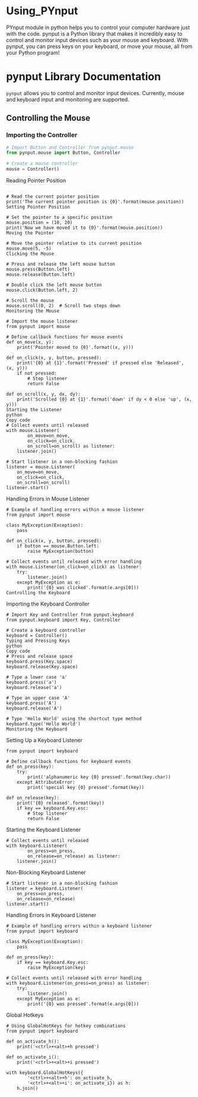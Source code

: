 # Using_PYnput
PYnput module  in python helps you to control your computer hardware just with the code.
pynput is a Python library that makes it incredibly easy to control and monitor input devices such as your mouse and keyboard. With pynput, you can press keys on your keyboard, or move your mouse, all from your Python program!
# pynput Library Documentation

`pynput` allows you to control and monitor input devices. Currently, mouse and keyboard input and monitoring are supported.

## Controlling the Mouse

### Importing the Controller
```python
# Import Button and Controller from pynput.mouse
from pynput.mouse import Button, Controller

# Create a mouse controller
mouse = Controller()
```
Reading Pointer Position
```

# Read the current pointer position
print('The current pointer position is {0}'.format(mouse.position))
Setting Pointer Position

# Set the pointer to a specific position
mouse.position = (10, 20)
print('Now we have moved it to {0}'.format(mouse.position))
Moving the Pointer

# Move the pointer relative to its current position
mouse.move(5, -5)
Clicking the Mouse

# Press and release the left mouse button
mouse.press(Button.left)
mouse.release(Button.left)

# Double click the left mouse button
mouse.click(Button.left, 2)

# Scroll the mouse
mouse.scroll(0, 2)  # Scroll two steps down
Monitoring the Mouse

# Import the mouse listener
from pynput import mouse

# Define callback functions for mouse events
def on_move(x, y):
    print('Pointer moved to {0}'.format((x, y)))

def on_click(x, y, button, pressed):
    print('{0} at {1}'.format('Pressed' if pressed else 'Released', (x, y)))
    if not pressed:
        # Stop listener
        return False

def on_scroll(x, y, dx, dy):
    print('Scrolled {0} at {1}'.format('down' if dy < 0 else 'up', (x, y)))
Starting the Listener
python
Copy code
# Collect events until released
with mouse.Listener(
        on_move=on_move,
        on_click=on_click,
        on_scroll=on_scroll) as listener:
    listener.join()

```
```
# Start listener in a non-blocking fashion
listener = mouse.Listener(
    on_move=on_move,
    on_click=on_click,
    on_scroll=on_scroll)
listener.start()
```
Handling Errors in Mouse Listener
```
# Example of handling errors within a mouse listener
from pynput import mouse

class MyException(Exception): 
    pass

def on_click(x, y, button, pressed):
    if button == mouse.Button.left:
        raise MyException(button)

# Collect events until released with error handling
with mouse.Listener(on_click=on_click) as listener:
    try:
        listener.join()
    except MyException as e:
        print('{0} was clicked'.format(e.args[0]))
Controlling the Keyboard
```
Importing the Keyboard Controller
```
# Import Key and Controller from pynput.keyboard
from pynput.keyboard import Key, Controller

# Create a keyboard controller
keyboard = Controller()
Typing and Pressing Keys
python
Copy code
# Press and release space
keyboard.press(Key.space)
keyboard.release(Key.space)

# Type a lower case 'a'
keyboard.press('a')
keyboard.release('a')

# Type an upper case 'A'
keyboard.press('A')
keyboard.release('A')

# Type 'Hello World' using the shortcut type method
keyboard.type('Hello World')
Monitoring the Keyboard
```
Setting Up a Keyboard Listener
```
from pynput import keyboard

# Define callback functions for keyboard events
def on_press(key):
    try:
        print('alphanumeric key {0} pressed'.format(key.char))
    except AttributeError:
        print('special key {0} pressed'.format(key))

def on_release(key):
    print('{0} released'.format(key))
    if key == keyboard.Key.esc:
        # Stop listener
        return False
```
Starting the Keyboard Listener
```
# Collect events until released
with keyboard.Listener(
        on_press=on_press,
        on_release=on_release) as listener:
    listener.join()
```
Non-Blocking Keyboard Listener

```
# Start listener in a non-blocking fashion
listener = keyboard.Listener(
    on_press=on_press,
    on_release=on_release)
listener.start()
```
Handling Errors in Keyboard Listener
```
# Example of handling errors within a keyboard listener
from pynput import keyboard

class MyException(Exception): 
    pass

def on_press(key):
    if key == keyboard.Key.esc:
        raise MyException(key)

# Collect events until released with error handling
with keyboard.Listener(on_press=on_press) as listener:
    try:
        listener.join()
    except MyException as e:
        print('{0} was pressed'.format(e.args[0]))
```
Global Hotkeys
```
# Using GlobalHotKeys for hotkey combinations
from pynput import keyboard

def on_activate_h():
    print('<ctrl>+<alt>+h pressed')

def on_activate_i():
    print('<ctrl>+<alt>+i pressed')

with keyboard.GlobalHotKeys({
        '<ctrl>+<alt>+h': on_activate_h,
        '<ctrl>+<alt>+i': on_activate_i}) as h:
    h.join()
```
